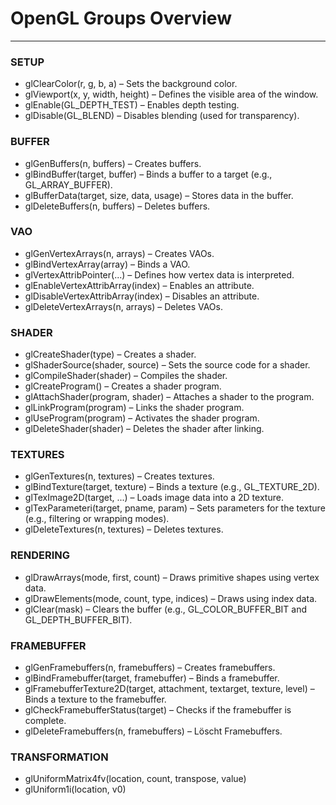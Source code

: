 # OpenGL Groups Overview

----

### SETUP

* glClearColor(r, g, b, a) – Sets the background color.
* glViewport(x, y, width, height) – Defines the visible area of the window.
* glEnable(GL_DEPTH_TEST) – Enables depth testing.
* glDisable(GL_BLEND) – Disables blending (used for transparency).

### BUFFER 

* glGenBuffers(n, buffers) – Creates buffers.
* glBindBuffer(target, buffer) – Binds a buffer to a target (e.g., GL_ARRAY_BUFFER).
* glBufferData(target, size, data, usage) – Stores data in the buffer.
* glDeleteBuffers(n, buffers) – Deletes buffers.

### VAO

* glGenVertexArrays(n, arrays) – Creates VAOs.
* glBindVertexArray(array) – Binds a VAO.
* glVertexAttribPointer(...) – Defines how vertex data is interpreted.
* glEnableVertexAttribArray(index) –  Enables an attribute.
* glDisableVertexAttribArray(index) – Disables an attribute.
* glDeleteVertexArrays(n, arrays) – Deletes VAOs.

### SHADER

* glCreateShader(type) –  Creates a shader.
* glShaderSource(shader, source) – Sets the source code for a shader.
* glCompileShader(shader) – Compiles the shader.
* glCreateProgram() – Creates a shader program.
* glAttachShader(program, shader) – Attaches a shader to the program.
* glLinkProgram(program) – Links the shader program.
* glUseProgram(program) – Activates the shader program.
* glDeleteShader(shader) – Deletes the shader after linking.

### TEXTURES

* glGenTextures(n, textures) – Creates textures.
* glBindTexture(target, texture) – Binds a texture (e.g., GL_TEXTURE_2D).
* glTexImage2D(target, ...) –  Loads image data into a 2D texture.
* glTexParameteri(target, pname, param) – Sets parameters for the texture (e.g., filtering or wrapping modes).
* glDeleteTextures(n, textures) – Deletes textures.

### RENDERING

* glDrawArrays(mode, first, count) – Draws primitive shapes using vertex data.
* glDrawElements(mode, count, type, indices) – Draws using index data.
* glClear(mask) –  Clears the buffer (e.g., GL_COLOR_BUFFER_BIT and GL_DEPTH_BUFFER_BIT).

### FRAMEBUFFER

* glGenFramebuffers(n, framebuffers) –  Creates framebuffers.
* glBindFramebuffer(target, framebuffer) – Binds a framebuffer.
* glFramebufferTexture2D(target, attachment, textarget, texture, level) – Binds a texture to the framebuffer.
* glCheckFramebufferStatus(target) – Checks if the framebuffer is complete.
* glDeleteFramebuffers(n, framebuffers) – Löscht Framebuffers.

### TRANSFORMATION

* glUniformMatrix4fv(location, count, transpose, value) 
* glUniform1i(location, v0)
